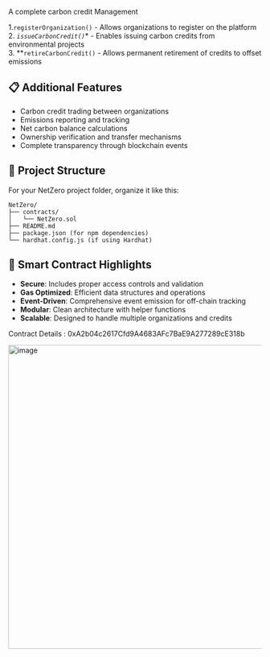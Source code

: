 A complete carbon credit Management 

1.`registerOrganization()` - Allows organizations to register on the platform
2. *`issueCarbonCredit()`** - Enables issuing carbon credits from environmental projects  
3. **`retireCarbonCredit()` - Allows permanent retirement of credits to offset emissions

## 📋 **Additional Features**
- Carbon credit trading between organizations
- Emissions reporting and tracking
- Net carbon balance calculations
- Ownership verification and transfer mechanisms
- Complete transparency through blockchain events

## 📁 **Project Structure**
For your NetZero project folder, organize it like this:

```
NetZero/
├── contracts/
│   └── NetZero.sol
├── README.md
├── package.json (for npm dependencies)
└── hardhat.config.js (if using Hardhat)
```

## 🔧 **Smart Contract Highlights**
- **Secure**: Includes proper access controls and validation
- **Gas Optimized**: Efficient data structures and operations
- **Event-Driven**: Comprehensive event emission for off-chain tracking
- **Modular**: Clean architecture with helper functions
- **Scalable**: Designed to handle multiple organizations and credits

Contract Details : 0xA2b04c2617Cfd9A4683AFc7BaE9A277289cE318b

<img width="1353" height="604" alt="image" src="https://github.com/user-attachments/assets/e45439c8-a06b-47b9-9f66-31f35347b36d" />
